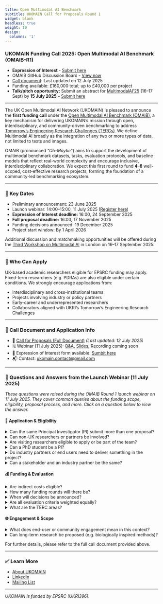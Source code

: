 ```yaml
---
title: Open Multimodal AI Benchmark
subtitle: UKOMAIN Call for Proposals Round 1
widget: blank
headless: true
weight: 10
design:
  columns: '1'
---
```



### UKOMAIN Funding Call 2025: Open Multimodal AI Benchmark (OMAIB-R1)

- **Expression of Interest** - [Submit here](https://forms.gle/FC6WdzP3JTdCN6fSA)
- OMAIB GitHub Discussion Board - [View now](https://github.com/multimodalAI/omaib/discussions)
- [Call document](https://docs.google.com/document/d/1T_ZJT6QrcKrfEPgerwI9ZokVyo2xwnuaOEJFmmzoG88/edit?usp=sharing): Last updated on 12 July 2025  
- Funding available: £160,000 total; up to £40,000 per project
- **Talk/pitch opportunity:** Submit an abstract for [MultimodalAI’25](https://multimodalai.github.io/multimodalai25/) (16–17 Sept) by **15 July 2025** – [Submit here](https://forms.gle/82gbPCu5tBkCm8i29)

---

The UK Open Multimodal AI Network (UKOMAIN) is pleased to announce the **first funding call** under the [Open Multimodal AI Benchmark (OMAIB)](https://multimodalai.github.io/omaib/), a key mechanism for delivering UKOMAIN’s mission through open, interdisciplinary, and community-driven benchmarking to address [Tomorrow’s Engineering Research Challenges (TERCs)](https://www.ukri.org/publications/tomorrows-engineering-research-challenges/). We define Multimodal AI broadly as the integration of any two or more types of data, not limited to texts and images.

OMAIB (pronounced *“Oh-Maybe”*) aims to support the development of multimodal benchmark datasets, tasks, evaluation protocols, and baseline models that reflect real-world complexity and encourage inclusive, interdisciplinary collaboration. We expect this first round to fund **4–8** well-scoped, cost-effective research projects, forming the foundation of a community-led benchmarking ecosystem.

---

### 📅 Key Dates

- Preliminary announcement: 23 June 2025  
- Launch webinar: 14:00–15:00, 11 July 2025 ([Register here](https://forms.gle/Aih9sceoD1ZsvzGDA))  
- **Expression of Interest deadline:** 16:00, 24 September 2025  
- **Full proposal deadline:** 16:00, 17 November 2025  
- Funding decisions announced: 19 December 2025  
- Project start window: By 1 April 2026

Additional discussion and matchmaking opportunities will be offered during the [Third Workshop on Multimodal AI](https://multimodalai.github.io/multimodalai25/) in London on 16–17 September 2025.

---

### 📌 Who Can Apply

UK-based academic researchers eligible for EPSRC funding may apply. Fixed-term researchers (e.g. PDRAs) are also eligible under certain conditions. We strongly encourage applications from:

- Interdisciplinary and cross-institutional teams  
- Projects involving industry or policy partners  
- Early-career and underrepresented researchers  
- Collaborators aligned with UKRI’s Tomorrow’s Engineering Research Challenges

---

### 📎 Call Document and Application Info

- 📄 [Call for Proposals (Full Document)](https://docs.google.com/document/d/1T_ZJT6QrcKrfEPgerwI9ZokVyo2xwnuaOEJFmmzoG88/edit?usp=sharing) *(Last updated: 12 July 2025)*
- 🗓️ Webinar (11 July 2025): [Q&A](https://docs.google.com/document/d/1dpI5OrDR7pVRq1F7LKekHdX9Qk6kNGH5/edit?usp=sharing&ouid=101520875600728785368&rtpof=true&sd=true), [Slides](https://multimodalai.github.io/files/OMAIB-LaunchWebinar-11July2025-Slides.pdf), Recording coming soon
- 📑 Expression of Interest form available: [Sumbit here](https://forms.gle/FC6WdzP3JTdCN6fSA)
- 📬 Contact: [ukomain.contact@gmail.com](mailto:ukomain.contact@gmail.com)

---

### 💬 Questions and Answers from the Launch Webinar (11 July 2025)

_These questions were raised during the OMAIB Round 1 launch webinar on 11 July 2025. They cover common queries about the funding scope, eligibility, proposal process, and more. Click on a question below to view the answer._

#### 📌 Application & Eligibility

<details>
<summary>Can the same Principal Investigator (PI) submit more than one proposal?</summary>
<p>Yes. There is no restriction on the number of proposals a PI may submit.</p>
</details>

<details>
<summary>Can non-UK researchers or partners be involved?</summary>
<p>Yes. International collaborators, including researchers and industry partners, are welcome to participate. However, only UK-based applicants (PIs and Co-Is) and institutions are eligible to receive funding under this call.</p>
</details>

<details>
<summary>Are visiting researchers eligible to apply or be part of the team?</summary>
<p>PI or Co-I roles must meet EPSRC eligibility rules (see the call document). Visiting researchers who want to be a PI or Co-I must seek clarification and support from their line manager and institution (typically research office or equivalent).</p>
</details>

<details>
<summary>Can a PhD student be a PI?</summary>
<p>PIs must meet EPSRC eligibility. Full-time PhD students cannot be PIs. Please refer to the EPSRC eligibility guidance in the call document for further details. For part-time PhD students, it depends on their employment status and institutional policies. However, they are welcome to contribute to the project as team members, either in partially funded (part-time) or unfunded roles.</p>
</details>

<details>
<summary>Do industry partners or end users need to deliver something in the project?</summary>
<p>They do not necessarily need to deliver something directly, but should be actively engaged and contribute meaningfully to the project. This could include providing data, resources, expertise, feedback, validation, or other technical input. Their involvement should enhance the project’s relevance and impact.</p>
</details>

<details>
<summary>Can a stakeholder and an industry partner be the same?</summary>
<p>Industry partners are one type of stakeholder. Stakeholders can include any other relevant parties, such as policy makers, NGOs, or community groups. </p>
</details>

#### 💰 Funding & Evaluation

<details>
<summary>Are indirect costs eligible?</summary>
<p>Yes, indirect costs are eligible. Please refer to the call document for details on eligible costs.</p>
</details>

<details>
<summary>How many funding rounds will there be?</summary>
<p>Three rounds are planned during 2025–2027. This first round (OMAIB-R1) is the only one currently open for proposals. We plan to announce the second round (OMAIB-R2) in early 2026.</p>
</details>

<details>
<summary>When will decisions be announced?</summary>
<p>Final decisions for Round 1 will be made by 19 December 2025.</p>
</details>

<details>
<summary>Are all evaluation criteria weighted equally?</summary>
<p>No. The essential requirements outlined for EOI screening must be satisfied. Full proposals will then be assessed against a broader set of qualitative criteria listed in the call document. These are not numerically weighted but considered holistically in shortlisting and final decisions.</p>
</details>

<details>
<summary>What are the TERC areas?</summary>
<p>The eight TERC challenge domains are: Space, Transportation Systems, Materials, Health and Wellbeing, Robotics and AI, Responsible Engineering, Nature-based Engineering, and Global Engineering Solutions. Please refer to the <a href="https://www.ukri.org/publications/tomorrows-engineering-research-challenges/">Tomorrow’s Engineering Research Challenges</a> document for more details.</p>
</details>

#### 🌐 Engagement & Scope

<details>
<summary>What does end-user or community engagement mean in this context?</summary>
<p>It means engaging with the wider multimodal AI community, including researchers, practitioners, end users, and other stakeholders to shape your project and its outputs for maximum impact. This can involve sharing your work openly (e.g. on GitHub), engaging with the community through open discussions, and ensuring your project addresses real-world needs and challenges that are relevant and meaningful to them.</p>
</details>

<details>
<summary>Can long-term research be proposed (e.g. biologically inspired methods)?</summary>
<p>Yes, as long as it aligns with the call’s goals and demonstrates clear relevance to real-world applications. All proposals will be assessed based on the criteria outlined in the call document, including their potential impact and feasibility within the funding period.</p>
</details>

For further details, please refer to the full call document provided above.

---

### ✅ Learn More

- [About UKOMAIN](https://multimodalai.github.io/)  
- [LinkedIn](https://www.linkedin.com/company/ukomain)  
- [Mailing List](https://groups.google.com/a/sheffield.ac.uk/g/multimodal-ai-community-group)

---

*UKOMAIN is funded by EPSRC (UKRI396).*

